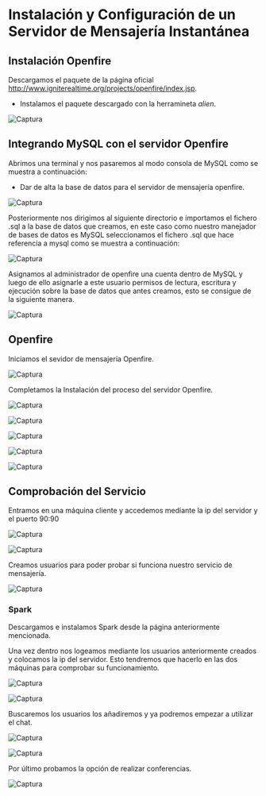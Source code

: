 # Instalación y Configuración de un Servidor de Mensajería Instantánea

## Instalación Openfire

Descargamos el paquete de la página oficial http://www.igniterealtime.org/projects/openfire/index.jsp.

* Instalamos el paquete descargado con la herramineta *alien*.

 ![Captura](img/Captura.PNG)

## Integrando MySQL con el servidor Openfire

Abrimos una terminal y nos pasaremos al modo consola de MySQL como se muestra a continuación:

*  Dar de alta la base de datos para el servidor de mensajería openfire.

![Captura](img/Captura1.PNG)

Posteriormente nos dirigimos al siguiente directorio e importamos el fichero .sql a la base de datos que creamos, en este caso como nuestro manejador de bases de datos es MySQL seleccionamos el fichero .sql que hace referencia a mysql como se muestra a continuación:

![Captura](img/Captura2.PNG)

Asignamos al administrador de openfire una cuenta dentro de MySQL y luego de ello asignarle a este usuario permisos de lectura, escritura y ejecución sobre la base de datos que antes creamos, esto se consigue de la siguiente manera.

![Captura](img/Captura3.PNG)

## Openfire

Iniciamos el sevidor de mensajería Openfire.

![Captura](img/Captura4.PNG)

Completamos la Instalación del proceso del servidor Openfire.

![Captura](img/Captura5.PNG)

![Captura](img/Captura6.PNG)

![Captura](img/Captura7.PNG)

![Captura](img/Captura8.PNG)

![Captura](img/Captura9.PNG)

## Comprobación del Servicio

Entramos en una máquina cliente y accedemos mediante la ip del servidor y el puerto 90:90

![Captura](img/Captura10.PNG)

![Captura](img/Captura11.PNG)

Creamos usuarios para poder probar si funciona nuestro servicio de mensajería.

![Captura](img/Captura11.1.PNG)

### Spark

Descargamos e instalamos Spark desde la página anteriormente mencionada.

Una vez dentro nos logeamos mediante los usuarios anteriormente creados y colocamos la ip del servidor. Esto tendremos que hacerlo en las dos máquinas para comprobar su funcionamiento.

![Captura](img/Captura12.PNG)

![Captura](img/Captura13.PNG)

Buscaremos los usuarios los añadiremos y ya podremos empezar a utilizar el chat.

![Captura](img/Captura14.PNG)

![Captura](img/Captura15.PNG)

Por último probamos la opción de realizar conferencias.

![Captura](img/Captura16.PNG)
